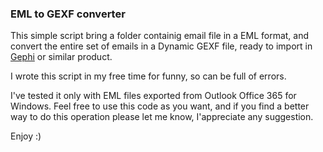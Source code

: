 ### EML to GEXF converter 

This simple script bring a folder containig email file in a EML format, and 
convert the entire set of emails in a Dynamic GEXF file, ready to import in [Gephi](https://gephi.org/) or similar product. 

I wrote this script in my free time for funny, so can be full of errors.  

I've tested it only with EML files exported from Outlook Office 365 for Windows.
Feel free to use this code as you want, and if you find a better way to do this operation please let me know, I'appreciate any suggestion.

Enjoy :)
